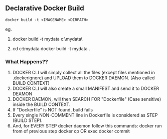 ## Declarative Docker Build

```
docker build -t <IMAGENAME> <DIRPATH>
```

eg.
1. docker build -t mydata c:\mydata\

2. cd c:\mydata 
   docker build -t mydata . 

### What Happens??
1. DOCKER CLI will simply collect all the files (except files mentioned in .dockerignore)
   and UPLOAD them to DOCKER DAEMON. (Also called BUILD CONTEXT)
2. DOCKER CLI will also create a small MANIFEST and send it to DOCKER DEAMON
3. DOCKER DAEMON, will then SEARCH FOR "Dockerfile" (Case sensitive) inside the BUILD CONTEXT.
4. If "Dockerfile" is NOT found, build fails
5. Every single NON-COMMENT line in Dockerfile is considered as STEP (BUILD STEP).
6. And, for EVERY STEP docker daemon follow this commands:
	docker run <TEMP-CONTAINER> from <TEMP-IMAGE> of previous step
        docker cp OR exec 
	docker commit <TEMP-IMAGE>
	
	